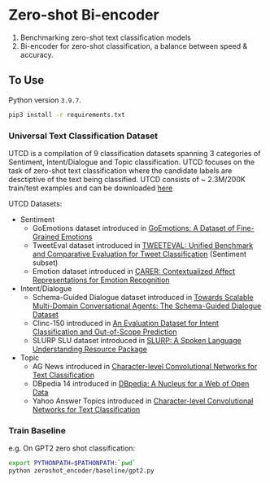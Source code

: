 # Zero-shot Bi-encoder 
1. Benchmarking zero-shot text classification models
2. Bi-encoder for zero-shot classification, a balance between speed & accuracy.


## To Use 
Python version `3.9.7`.

```bash
pip3 install -r requirements.txt
```
### Universal Text Classification Dataset
UTCD is a compilation of 9 classification datasets spanning 3 categories of Sentiment, Intent/Dialogue and Topic classification. UTCD focuses on the task of zero-shot text classification where the candidate labels are desctiptive of the text being classified. UTCD consists of ~ 2.3M/200K train/test examples and can be downloaded [here](https://drive.google.com/file/d/1qISYYoQNGXtmGWrCsKoK-fBKt8MHXqR7/view?usp=sharing)

UTCD Datasets:

- Sentiment
    - GoEmotions dataset introduced in [GoEmotions: A Dataset of Fine-Grained Emotions](https://arxiv.org/pdf/2005.00547v2.pdf)
    - TweetEval dataset introduced in [TWEETEVAL: Unified Benchmark and Comparative Evaluation for Tweet Classification](https://arxiv.org/pdf/2010.12421v2.pdf) (Sentiment subset)
    - Emotion dataset introduced in [CARER: Contextualized Affect Representations for Emotion Recognition](https://aclanthology.org/D18-1404.pdf)
- Intent/Dialogue
    - Schema-Guided Dialogue dataset introduced in [Towards Scalable Multi-Domain Conversational Agents: The Schema-Guided Dialogue Dataset](https://arxiv.org/pdf/1909.05855v2.pdf)
    - Clinc-150 introduced in [An Evaluation Dataset for Intent Classification and Out-of-Scope Prediction](https://arxiv.org/pdf/1909.02027v1.pdf)
    - SLURP SLU dataset introduced in [SLURP: A Spoken Language Understanding Resource Package](https://arxiv.org/pdf/2011.13205.pdf)
- Topic
    - AG News introduced in [Character-level Convolutional Networks for Text Classification](https://arxiv.org/pdf/1509.01626.pdf)
    - DBpedia 14 introduced in [DBpedia: A Nucleus for a Web of Open Data](https://link.springer.com/chapter/10.1007/978-3-540-76298-0_52)
    - Yahoo Answer Topics introduced in [Character-level Convolutional Networks for Text Classification](https://arxiv.org/pdf/1509.01626.pdf)

### Train Baseline 
e.g. On GPT2 zero shot classification: 
```bash
export PYTHONPATH=$PATHONPATH:`pwd`
python zeroshot_encoder/baseline/gpt2.py
```

